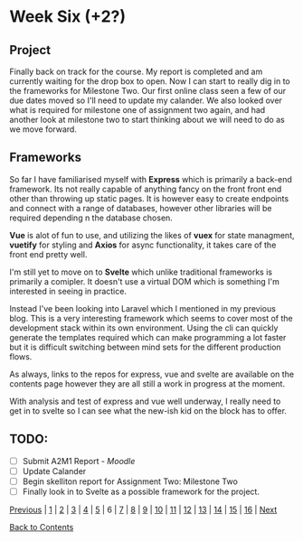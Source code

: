 # Week Six (+2?)

## Project

Finally back on track for the course. My report is completed and am currently waiting for the drop box to open. Now I can start to really dig in to the frameworks for Milestone Two. Our first online class seen a few of our due dates moved so I'll need to update my calander. We also looked over what is required for milestone one of assignment two again, and had another look at milestone two to start thinking about we will need to do as we move forward.

## Frameworks

So far I have familiarised myself with **Express** which is primarily a back-end framework. Its not really capable of anything fancy on the front front end other than throwing up static pages. It is however easy to create endpoints and connect with a range of databases, however other libraries will be required depending n the database chosen.

**Vue** is alot of fun to use, and utilizing the likes of **vuex** for state managment, **vuetify** for styling and **Axios** for async functionality, it takes care of the front end pretty well.

I'm still yet to move on to **Svelte** which unlike traditional frameworks is primarily a comipler. It doesn't use a virtual DOM which is something I'm interested in seeing in practice.

Instead I've been looking into Laravel which I mentioned in my previous blog. This is a very interesting framework which seems to cover most of the development stack within its own environment. Using the cli can quickly generate the templates required which can make programming a lot faster but it is difficult switching between mind sets for the different production flows.

As always, links to the repos for express, vue and svelte are available on the contents page however they are all still a work in progress at the moment.

With analysis and test of express and vue well underway, I really need to get in to svelte so I can see what the new-ish kid on the block has to offer.

## TODO:

- [ ] Submit A2M1 Report - _Moodle_
- [ ] Update Calander
- [ ] Begin skelliton report for Assignment Two: Milestone Two
- [ ] Finally look in to Svelte as a possible framework for the project.

[Previous](https://github.com/Jason-MacDonald/WEB701-Journal/blob/master/week-five.md) |
[1](https://github.com/Jason-MacDonald/WEB701-Journal/blob/master/week-one.md) |
[2](https://github.com/Jason-MacDonald/WEB701-Journal/blob/master/week-two.md) |
[3](https://github.com/Jason-MacDonald/WEB701-Journal/blob/master/week-three.md) |
[4](https://github.com/Jason-MacDonald/WEB701-Journal/blob/master/week-four.md) |
[5](https://github.com/Jason-MacDonald/WEB701-Journal/blob/master/week-five.md) |
6 |
[7](https://github.com/Jason-MacDonald/WEB701-Journal/blob/master/week-seven.md) |
[8](https://github.com/Jason-MacDonald/WEB701-Journal/blob/master/week-eight.md) |
[9](https://github.com/Jason-MacDonald/WEB701-Journal/blob/master/week-nine.md) |
[10](https://github.com/Jason-MacDonald/WEB701-Journal/blob/master/week-ten.md) |
[11](https://github.com/Jason-MacDonald/WEB701-Journal/blob/master/week-eleven.md) |
[12](https://github.com/Jason-MacDonald/WEB701-Journal/blob/master/week-twelve.md) |
[13](https://github.com/Jason-MacDonald/WEB701-Journal/blob/master/week-thirteen.md) |
[14](https://github.com/Jason-MacDonald/WEB701-Journal/blob/master/week-fourteen.md) |
[15](https://github.com/Jason-MacDonald/WEB701-Journal/blob/master/week-fifteen.md) |
[16](https://github.com/Jason-MacDonald/WEB701-Journal/blob/master/week-sixteen.md) |
[Next](https://github.com/Jason-MacDonald/WEB701-Journal/blob/master/week-seven.md)

[Back to Contents](https://github.com/Jason-MacDonald/WEB701-Journal/blob/master/contents.md)
